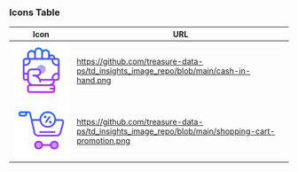 ### Icons Table

| Icon| URL |
|----------|----------|
| ![Alt text](https://github.com/treasure-data-ps/td_insights_image_repo/blob/main/cash-in-hand.png)  | https://github.com/treasure-data-ps/td_insights_image_repo/blob/main/cash-in-hand.png | 
| ![Alt text](https://github.com/treasure-data-ps/td_insights_image_repo/blob/main/shopping-cart-promotion.png) | https://github.com/treasure-data-ps/td_insights_image_repo/blob/main/shopping-cart-promotion.png| 

